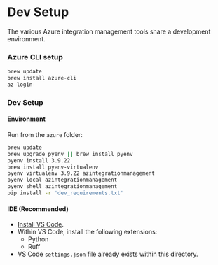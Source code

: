 # Dev Setup
The various Azure integration management tools share a development environment.

### Azure CLI setup
```bash
brew update
brew install azure-cli
az login
```

### Dev Setup

#### Environment
Run from the `azure` folder:
```bash
brew update
brew upgrade pyenv || brew install pyenv
pyenv install 3.9.22
brew install pyenv-virtualenv
pyenv virtualenv 3.9.22 azintegrationmanagement
pyenv local azintegrationmanagement
pyenv shell azintegrationmanagement
pip install -r 'dev_requirements.txt'
```

#### IDE (Recommended)
- [Install VS Code](https://code.visualstudio.com/download).
- Within VS Code, install the following extensions:
  - Python
  - Ruff
- VS Code `settings.json` file already exists within this directory.
